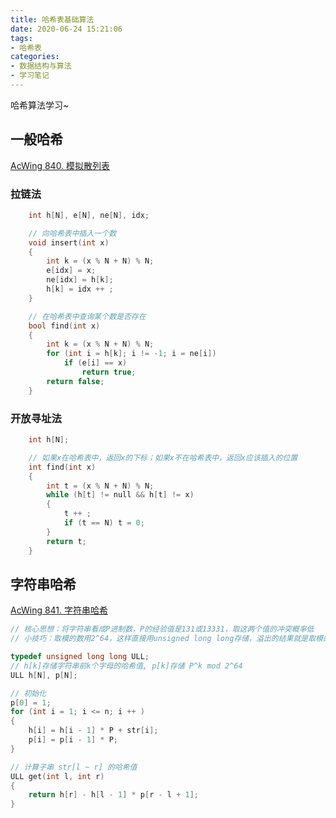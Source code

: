 ```yaml
---
title: 哈希表基础算法
date: 2020-06-24 15:21:06
tags:
- 哈希表
categories:
- 数据结构与算法
- 学习笔记
---
```

哈希算法学习~
<!--more-->
## 一般哈希

[AcWing 840. 模拟散列表](https://www.acwing.com/problem/content/842/)

### 拉链法

```c++
    int h[N], e[N], ne[N], idx;

    // 向哈希表中插入一个数
    void insert(int x)
    {
        int k = (x % N + N) % N;
        e[idx] = x;
        ne[idx] = h[k];
        h[k] = idx ++ ;
    }

    // 在哈希表中查询某个数是否存在
    bool find(int x)
    {
        int k = (x % N + N) % N;
        for (int i = h[k]; i != -1; i = ne[i])
            if (e[i] == x)
                return true;
        return false;
    }
```

### 开放寻址法

```c++
	int h[N];

    // 如果x在哈希表中，返回x的下标；如果x不在哈希表中，返回x应该插入的位置
    int find(int x)
    {
        int t = (x % N + N) % N;
        while (h[t] != null && h[t] != x)
        {
            t ++ ;
            if (t == N) t = 0;
        }
        return t;
    }
```

## 字符串哈希

[AcWing 841. 字符串哈希](https://www.acwing.com/problem/content/843/)

```c++
// 核心思想：将字符串看成P进制数，P的经验值是131或13331，取这两个值的冲突概率低
// 小技巧：取模的数用2^64，这样直接用unsigned long long存储，溢出的结果就是取模的结果

typedef unsigned long long ULL;
// h[k]存储字符串前k个字母的哈希值, p[k]存储 P^k mod 2^64
ULL h[N], p[N];

// 初始化
p[0] = 1;
for (int i = 1; i <= n; i ++ )
{
    h[i] = h[i - 1] * P + str[i];
    p[i] = p[i - 1] * P;
}

// 计算子串 str[l ~ r] 的哈希值
ULL get(int l, int r)
{
    return h[r] - h[l - 1] * p[r - l + 1];
}
```


